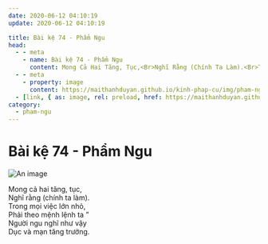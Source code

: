 ```yaml
---
date: 2020-06-12 04:10:19
update: 2020-06-12 04:10:19

title: Bài kệ 74 - Phẩm Ngu
head:
  - - meta
    - name: Bài kệ 74 - Phẩm Ngu
      content: Mong Cả Hai Tăng, Tục,<Br>Nghĩ Rằng (Chính Ta Làm).<Br>Trong Mọi Việc Lớn Nhỏ,<Br>Phải Theo Mệnh Lệnh Ta ”<Br>Người Ngu Nghĩ Như Vậy<Br>Dục Và Mạn Tăng Trưởng.<Br>
  - - meta
    - property: image
      content: https://maithanhduyan.github.io/kinh-phap-cu/img/pham-ngu/pham-ngu-074.jpg
  - [link, { as: image, rel: preload, href: https://maithanhduyan.github.io/kinh-phap-cu/img/pham-ngu/pham-ngu-074.jpg }]
category:
  - pham-ngu
---
```


# Bài kệ 74 - Phẩm Ngu

![An image](/img/pham-ngu/pham-ngu-074.jpg)

Mong cả hai tăng, tục,<br>Nghĩ rằng (chính ta làm).<br>Trong mọi việc lớn nhỏ,<br>Phải theo mệnh lệnh ta ”<br>Người ngu nghĩ như vậy<br>Dục và mạn tăng trưởng.<br>
